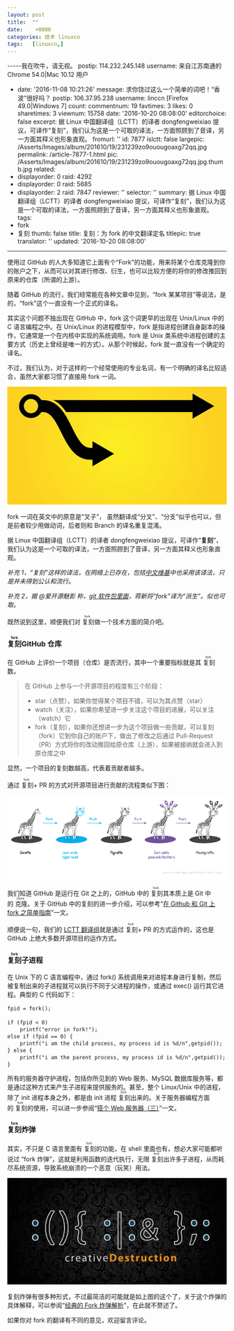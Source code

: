 ```yaml
---
layout: post
title:	""
date:	 +0800 
categories:	技术 linuxcn 
tags:	[linuxcn,]
---
```


-----我在吹牛，请无视。
  postip: 114.232.245.148
  username: 来自江苏南通的 Chrome 54.0|Mac 10.12 用户
- date: '2016-11-08 10:21:26'
  message: 求你饶过这么一个简单的词吧！“香波”很好吗？
  postip: 106.37.95.238
  username: linccn [Firefox 49.0|Windows 7]
count:
  commentnum: 19
  favtimes: 3
  likes: 0
  sharetimes: 3
  viewnum: 15758
date: '2016-10-20 08:08:00'
editorchoice: false
excerpt: 据 Linux 中国翻译组（LCTT）的译者 dongfengweixiao 提议，可译作“复刻”，我们认为这是一个可取的译法，一方面照顾到了音译，另一方面其释义也形象直观。
fromurl: ''
id: 7877
islctt: false
largepic: /Asserts/Images/album/201610/19/231239zo9ouougoaxg72qq.jpg
permalink: /article-7877-1.html
pic: /Asserts/Images/album/201610/19/231239zo9ouougoaxg72qq.jpg.thumb.jpg
related:
- displayorder: 0
  raid: 4292
- displayorder: 0
  raid: 5685
- displayorder: 2
  raid: 7847
reviewer: ''
selector: ''
summary: 据 Linux 中国翻译组（LCTT）的译者 dongfengweixiao 提议，可译作“复刻”，我们认为这是一个可取的译法，一方面照顾到了音译，另一方面其释义也形象直观。
tags:
- fork
- 复刻
thumb: false
title: 复刻：为 fork 的中文翻译定名
titlepic: true
translator: ''
updated: '2016-10-20 08:08:00'
---

使用过 GitHub 的人大多知道它上面有个“Fork”的功能，用来将某个仓库克隆到你的账户之下，从而可以对其进行修改、衍生，也可以比较方便的将你的修改推回到原来的仓库（所谓的上游）。


随着 GitHub 的流行，我们经常能在各种文章中见到，“fork 某某项目”等说法，是的，“fork”这个一直没有一个正式的译名。


其实这个问题不独出现在 GitHub 中，fork 这个词更早的出现在 Unix/Linux 中的 C 语言编程之中。在 Unix/Linux 的进程模型中，fork 是指进程创建自身副本的操作，它通常是一个在内核中实现的系统调用。fork 是 Unix 类系统中进程创建的主要方式（历史上曾经是唯一的方式）。从那个时候起，fork 就一直没有一个确定的译名。


不过，我们认为，对于这样的一个经常使用的专业名词，有一个明确的译名比较适合，虽然大家都习惯了直接用 fork 一词。


![](/Asserts/Images/album/201610/19/231239zo9ouougoaxg72qq.jpg)


fork 一词在英文中的原意是“叉子”， 虽然翻译成“分叉”、“分支”似乎也可以，但是前者较少用做动词，后者则和 Branch 的译名重复混淆。


据 Linux 中国翻译组（LCTT）的译者 dongfengweixiao 提议，可译作“**复刻**”，我们认为这是一个可取的译法，一方面照顾到了音译，另一方面其释义也形象直观。


*补充 1，“复刻”这样的译法，在网络上已存在，包括[中文维基](https://zh.wikipedia.org/wiki/复刻_(软件工程))中也采用该译法，只是并未得到公认和流行。*


*补充 2，据 @爱开源魅影 称，[git 软件包里面](https://github.com/git/git/blob/master/po/zh_CN.po)，蒋新将“fork”译为“派生”。似也可取。*


既然说到这里，顺便我们对<ruby> 复刻 <rp>  （ </rp> <rt>  fork </rt> <rp>  ） </rp></ruby>做一个技术方面的简介吧。


### <ruby> 复刻 <rp>  （ </rp> <rt>  fork </rt> <rp>  ） </rp></ruby> GitHub 仓库


在 GitHub 上评价一个项目（仓库）是否流行，其中一个重要指标就是其<ruby> 复刻 <rp>  （ </rp> <rt>  fork </rt> <rp>  ） </rp></ruby>数。



> 
> 在 GitHub 上参与一个开源项目的程度有三个阶段：
> 
> 
> * star（点赞），如果你觉得某个项目不错，可以为其点赞（star）
> * watch（关注），如果你希望进一步关注这个项目的进展，可以关注（watch）它
> * fork（复刻），如果你还想进一步为这个项目做一些贡献，可以复刻（fork）它到你自己的账户下，做出了修改之后通过 Pull-Request（PR）方式将你的改动推回给原仓库（上游），如果被接纳就会进入到原仓库之中
> 
> 
> 


显然，一个项目的复刻数越高，代表着贡献者越多。


通过<ruby> 复刻 <rp>  （ </rp> <rt>  fork </rt> <rp>  ） </rp></ruby> + PR 的方式对开源项目进行贡献的流程类似下图：


![](/Asserts/Images/album/201610/19/224655weu0k5x8c8pz8r7e.png)


我们知道 GitHub 是运行在 Git 之上的，GitHub 中的<ruby> 复刻 <rp>  （ </rp> <rt>  fork </rt> <rp>  ） </rp></ruby>其本质上是 Git 中的<ruby> 克隆 <rp>  （ </rp> <rt>  clone </rt> <rp>  ） </rp></ruby>。关于 GitHub 中的复刻的进一步介绍，可以参考“[在 Github 和 Git 上 fork 之简单指南](/article-4292-1.html)”一文。


顺便说一句，我们的 [LCTT 翻译组](https://lctt.github.io/)就是通过<ruby> 复刻 <rt>  fork </rt></ruby> + PR 的方式运作的，这也是 GitHub 上绝大多数开源项目的运作方式。


### <ruby> 复刻 <rp>  （ </rp> <rt>  fork </rt> <rp>  ） </rp></ruby>子进程


在 Unix 下的 C 语言编程中，通过 fork() 系统调用来对进程本身进行复制，然后被复制出来的子进程就可以执行不同于父进程的操作，或通过 exec() 运行其它进程。典型的 C 代码如下：



```
fpid = fork();   

if (fpid < 0)   
    printf("error in fork!");   
else if (fpid == 0) {  
    printf("i am the child process, my process id is %d/n",getpid());   
} else {  
    printf("i am the parent process, my process id is %d/n",getpid());   
}
```

所有的服务器守护进程，包括你所见到的 Web 服务、MySQL 数据库服务等，都是通过这种方式来产生子进程来提供服务的。甚至，整个 Linux/Unix 中的进程，除了 init 进程本身之外，都是由 init 进程<ruby> 复刻 <rp>  （ </rp> <rt>  fork </rt> <rp>  ） </rp></ruby>出来的。关于服务器编程方面的<ruby> 复刻 <rp>  （ </rp> <rt>  fork </rt> <rp>  ） </rp></ruby>的使用，可以进一步参阅“[搭个 Web 服务器（三）](/article-7847-2.html)”一文。


### <ruby> 复刻 <rp>  （ </rp> <rt>  fork </rt> <rp>  ） </rp></ruby>炸弹


其实，不只是 C 语言里面有<ruby> 复刻 <rp>  （ </rp> <rt>  fork </rt> <rp>  ） </rp></ruby>的功能，在 shell 里面也有，想必大家可能都听说过 “fork 炸弹”，这就是利用函数的迭代执行，无限<ruby> 复刻 <rp>  （ </rp> <rt>  fork </rt> <rp>  ） </rp></ruby>出许多子进程，从而耗尽系统资源，导致系统崩溃的一个恶意（玩笑）用法。


![](/Asserts/Images/album/201610/19/231727pyy9mq8y7ooyeeel.jpg)


复刻炸弹有很多种形式，不过最简洁的可能就是如上图的这个了，关于这个炸弹的具体解释，可以参阅“[经典的 Fork 炸弹解析](/article-5685-1.html)”，在此就不赘述了。


如果你对 fork 的翻译有不同的意见，欢迎留言评论。
